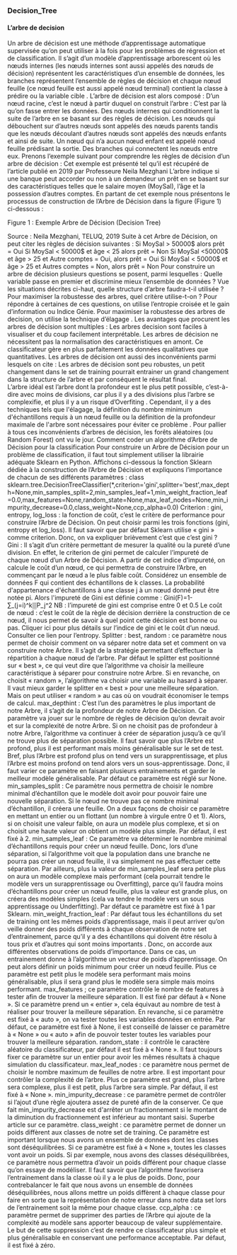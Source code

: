 ### Decision_Tree

#### L’arbre de decision

Un arbre de décision est une méthode d’apprentissage automatique supervisée qu’on peut utiliser à la fois pour les problèmes de régression et de classification. Il s’agit d’un modèle d’apprentissage arborescent où les nœuds internes (les nœuds internes sont aussi appelés des nœuds de décision) représentent les caractéristiques d’un ensemble de données, les branches représentent l’ensemble de règles de décision et chaque nœud feuille (ce nœud feuille est aussi appelé nœud terminal) contient la classe à prédire ou la variable cible . 
L’arbre de décision est alors composé  : 
	D’un nœud racine, c’est le nœud à partir duquel on construit l’arbre : C’est par là qu’on fasse entrer les données. 
	Des nœuds internes qui conditionnent la suite de l’arbre en se basant sur des règles de décision. Les nœuds qui débouchent sur d’autres nœuds sont appelés des nœuds parents tandis que les nœuds découlant d’autres nœuds sont appelés des nœuds enfants et ainsi de suite. Un nœud qui n’a aucun nœud enfant est appelé nœud feuille prédisant la sortie. 
	Des branches qui connectent les nœuds entre eux. 
Prenons l’exemple suivant pour comprendre les règles de décision d’un arbre de décision : Cet exemple est présenté tel qu’il est récupéré de l’article publié en 2019 par Professeure  Neila Mezghani 
L’arbre indique si une banque peut accorder ou non à un demandeur un prêt en se basant sur des caractéristiques telles que le salaire moyen (MoySal), l’âge et la possession d’autres comptes. 
En partant de cet exemple nous présentons le processus de construction de l’Arbre de Décision dans la figure (Figure 1) ci-dessous : 



Figure 1 : Exemple Arbre de Décision (Decision Tree)
 
Source : Neila Mezghani, TELUQ, 2019
Suite à cet Arbre de Décision, on peut citer les règles de décision suivantes : 
	Si MoySal > 50000$ alors prêt = Oui
	Si MoySal < 50000$ et âge < 25 alors prêt = Non
	Si MoySal <50000$ et âge > 25 et Autre comptes = Oui, alors prêt = Oui
	Si MoySal < 50000$ et âge > 25 et Autres comptes = Non, alors prêt = Non
Pour construire un arbre de décision plusieurs questions se posent, parmi lesquelles :
	Quelle variable passe en premier et discrimine mieux l’ensemble de données ?
	Vue les situations décrites ci-haut, quelle structure d’arbre faudra-t-il utilisée ?
	Pour maximiser la robustesse des arbres, quel critère utilise-t-on ?
Pour répondre à certaines de ces questions, on utilise l’entropie croisée et le gain d’information ou Indice Génie. Pour maximiser la robustesse des arbres de decision, on utilise la technique d’élagage . 
Les avantages que procurent les arbres de décision sont multiples :
	Les arbres decision sont faciles à visualiser et du coup facilement interprétable. 
	Les arbres de décision ne nécessitent pas la normalisation des caractéristiques en amont. 
	Ce classificateur gère en plus parfaitement les données qualitatives que quantitatives. 
Les arbres de décision ont aussi des inconvénients parmi lesquels on cite :
	Les arbres de décision sont peu robustes, un petit changement dans le set de training pourrait entrainer un grand changement dans la structure de l’arbre et par conséquent le résultat final.  
	L’arbre idéal est l’arbre dont la profondeur est le plus petit possible, c’est-à-dire avec moins de divisions, car plus il y a des divisions plus l’arbre se complexifie, et plus il y a un risque d’Overfiting . Cependant, il y a des techniques tels que l'élagage, la définition du nombre minimum d'échantillons requis à un nœud feuille ou la définition de la profondeur maximale de l'arbre sont nécessaires pour éviter ce problème . 
Pour pallier à tous ces inconvénients d’arbres de décision, les forêts aléatoires (ou Random Forest) ont vu le jour. 
Comment coder un algorithme d’Arbre de Décision pour la classification
Pour construire un Arbre de Décision pour un problème de classification, il faut tout simplement utiliser la librairie adéquate Sklearn en Python. Affichons ci-dessous la fonction Sklearn dédiée à la construction de l’Arbre de Décision et expliquons l’importance de chacun de ses différents paramètres :
class sklearn.tree.DecisionTreeClassifier(*,criterion='gini',splitter='best',max_depth=None,min_samples_split=2,min_samples_leaf=1,min_weight_fraction_leaf=0.0,max_features=None,random_state=None,max_leaf_nodes=None,min_impurity_decrease=0.0,class_weight=None,ccp_alpha=0.0)
	Criterion : gini, entropy, log_loss : la fonction de coût, c’est le critère de performance pour construire l’Arbre de Décision. On peut choisir parmi les trois fonctions (gini, entropy et log_loss). Il faut savoir que par défaut Sklearn utilise « gini » comme criterion. Donc, on va expliquer brièvement c’est que c’est gini ? 
	Gini : Il s’agit d’un critère permettant de mesurer la qualité ou la pureté d’une division. En effet, le criterion de gini permet de calculer l’impureté de chaque nœud d’un Arbre de Décision. A partir de cet indice d’impureté, on calcule le coût d’un nœud, ce qui permettra de construire l’Arbre, en commençant par le nœud a le plus faible coût. Considérez un ensemble de données F qui contient des échantillons de k classes. La probabilité d'appartenance d'échantillons à une classe j à un nœud donné peut être notée pi. Alors l'impureté de Gini est définie comme :
Gini(F)=1-∑_(j=i)^k▒P_j^2 
NB : l’impureté de gini est comprise entre 0 et 0.5
Le coût de nœud : c’est le coût de la règle de décision derrière la construction de ce nœud, il nous permet de savoir à quel point cette décision est bonne ou pas. Cliquer ici pour plus détails sur l’indice de gini et le coût d’un nœud. Consulter ce lien pour l’entropy. 
	Splitter : best, random : ce paramètre nous permet de choisir comment on va séparer notre data set et comment on va construire notre Arbre. Il s’agit de la stratégie permettant d’effectuer la répartition à chaque nœud de l’arbre. Par défaut le splitter est positionné sur « best », ce qui veut dire que l’algorithme va choisir la meilleure caractéristique à séparer pour construire notre Arbre. Si en revanche, on choisit « random », l’algorithme va choisir une variable au hasard à séparer. Il vaut mieux garder le splitter en « best » pour une meilleure séparation. Mais on peut utiliser « random » au cas où on voudrait économiser le temps de calcul. 
	max_depthint : C’est l’un des paramètres le plus important de notre Arbre, il s’agit de la profondeur de notre Arbre de Décision. Ce paramètre va jouer sur le nombre de règles de décision qu’on devrait avoir et sur la complexité de notre Arbre. Si on ne choisit pas de profondeur à notre Arbre, l’algorithme va continuer à créer de séparation jusqu’à ce qu’il ne trouve plus de séparation possible. Il faut savoir que plus l’Arbre est profond, plus il est performant mais moins généralisable sur le set de test. Bref, plus l’Arbre est profond plus on tend vers un surapprentissage, et plus l’Arbre est moins profond on tend alors vers un sous-apprentissage. Donc, il faut varier ce paramètre en faisant plusieurs entrainements et garder le meilleur modèle généralisable.  Par défaut ce paramètre est réglé sur None.
	min_samples_split : Ce paramètre nous permettra de choisir le nombre minimal d’échantillon que le modèle doit avoir pour pouvoir faire une nouvelle séparation. Si le nœud ne trouve pas ce nombre minimal d’échantillon, il créera une feuille. On a deux façons de choisir ce paramètre en mettant un entier ou un flottant (un nombre à virgule entre 0 et 1). Alors, si on choisit une valeur faible, on aura un modèle plus complexe, et si on choisit une haute valeur on obtient un modèle plus simple. Par défaut, il est fixé à 2. 
	min_samples_leaf : Ce paramètre va déterminer le nombre minimal d’échantillons requis pour créer un nœud feuille. Donc, lors d’une séparation, si l’algorithme voit que la population dans une branche ne pourra pas créer un nœud feuille, il va simplement ne pas effectuer cette séparation. Par ailleurs, plus la valeur de min_samples_leaf sera petite plus on aura un modèle complexe mais performant (cela pourrait tendre le modèle vers un surapprentissage ou Overfitting), parce qu’il faudra moins d’échantillons pour créer un nœud feuille, plus la valeur est grande plus, on créera des modèles simples (cela va tendre le modèle vers un sous apprentissage ou Underfitting). Par défaut ce paramètre est fixé à 1 par Sklearn. 
	min_weight_fraction_leaf : Par défaut tous les échantillons du set de training ont les mêmes poids d’apprentissage, mais il peut arriver qu’on veille donner des poids différents à chaque observation de notre set d’entrainement, parce qu’il y a des échantillons qui doivent être résolu à tous prix et d’autres qui sont moins importants . Donc, on accorde aux différentes observations de poids d’importance. Dans ce cas, un entrainement donne à l’algorithme un vecteur de poids d’apprentissage. On peut alors définir un poids minimum pour créer un nœud feuille. Plus ce paramètre est petit plus le modèle sera performant mais moins généralisable, plus il sera grand plus le modèle sera simple mais moins performant. 
	max_features ; ce paramètre contrôle le nombre de features à tester afin de trouver la meilleure séparation. Il est fixé par défaut à « None ». Si ce paramètre prend un « entier », cela équivaut au nombre de test à réaliser pour trouver la meilleure séparation. En revanche, si ce paramètre est fixé à « auto », on va tester toutes les variables données en entrée. Par défaut, ce paramètre est fixé à None, il est conseillé de laisser ce paramètre à « None » ou « auto » afin de pouvoir tester toutes les variables pour trouver la meilleure séparation. 
	random_state : il contrôle le caractère aléatoire du classificateur, par défaut il est fixé à « None ». Il faut toujours fixer ce paramètre sur un entier pour avoir les mêmes résultats à chaque simulation du classificateur. 
	max_leaf_nodes : ce paramètre nous permet de choisir le nombre maximum de feuilles de notre arbre. Il est important pour contrôler la complexité de l’arbre. Plus ce paramètre est grand, plus l’arbre sera complexe, plus il est petit, plus l’arbre sera simple. Par défaut, il est fixé à « None ». 
	min_impurity_decrease : ce paramètre permet de contrôler si l’ajout d’une règle ajoutera assez de pureté afin de la conserver. Ce que fait min_impurity_decrease est d'arrêter un fractionnement si le montant de la diminution du fractionnement est inférieur au montant saisi. Superbe article sur ce paramètre. 
	class_weight : ce paramètre permet de donner un poids diffèrent aux classes de notre set de training. Ce paramètre est important lorsque nous avons un ensemble de données dont les classes sont déséquilibrées. Si ce paramètre est fixé à « None », toutes les classes vont avoir un poids. Si par exemple, nous avons des classes déséquilibrées, ce paramètre nous permettra d’avoir un poids différent pour chaque classe qu’on essaye de modéliser. Il faut savoir que l’algorithme favorisera l’entrainement dans la classe où il y a le plus de poids. Donc, pour contrebalancer le fait que nous avons un ensemble de données déséquilibrées, nous allons mettre un poids diffèrent à chaque classe pour faire en sorte que la représentation de notre erreur dans notre data set lors de l’entrainement soit la même pour chaque classe. 
	 ccp_alpha : ce paramètre permet de supprimer des parties de l’Arbre qui ajoute de la complexité au modèle sans apporter beaucoup de valeur supplémentaire. Le but de cette suppression c’est de rendre ce classificateur plus simple et plus généralisable en conservant une performance acceptable. Par défaut, il est fixé à zéro. 
